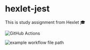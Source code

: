 # hexlet-jest
This is study assignment from Hexlet 🎓

![GitHub Actions](https://github.com/Ingo-o/hexlet-jest/workflows/github%20actions/badge.svg)

![example workflow file path](https://github.com/Ingo-o/hexlet-jest/workflows/.github/workflows/main.yml/badge.svg)
